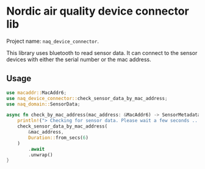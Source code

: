 # Nordic air quality device connector lib

Project name: `naq_device_connector`.

This library uses bluetooth to read sensor data.
It can connect to the sensor devices with either the serial number or the mac address.

## Usage

```rust
use macaddr::MacAddr6;
use naq_device_connector::check_sensor_data_by_mac_address;
use naq_domain::SensorData;

async fn check_by_mac_address(mac_address: &MacAddr6) -> SensorMetadata {
    println!("> Checking for sensor data. Please wait a few seconds ...");
    check_sensor_data_by_mac_address(
        &mac_address, 
        Duration::from_secs(6)
    )
        .await
        .unwrap()
}
```
